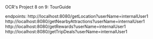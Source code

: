 OCR's Project 8 on 9: TourGuide

endpoints:
http://localhost:8080/getLocation?userName=internalUser1
http://localhost:8080/getNearbyAttractions?userName=internalUser1
http://localhost:8080/getRewards?userName=internalUser1
http://localhost:8080/getTripDeals?userName=internalUser1